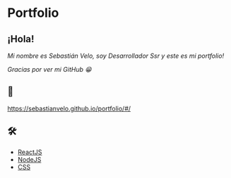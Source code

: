 # Portfolio

## ¡Hola! 

_Mi nombre es Sebastián Velo, soy Desarrollador Ssr y este es mi portfolio!_


_Gracias por ver mi GitHub :grin:_

## 🔗
https://sebastianvelo.github.io/portfolio/#/

## 🛠️

* [ReactJS](https://es.reactjs.org/)  
* [NodeJS](https://nodejs.org/es/)
* [CSS](https://developer.mozilla.org/es/docs/Web/CSS) 
